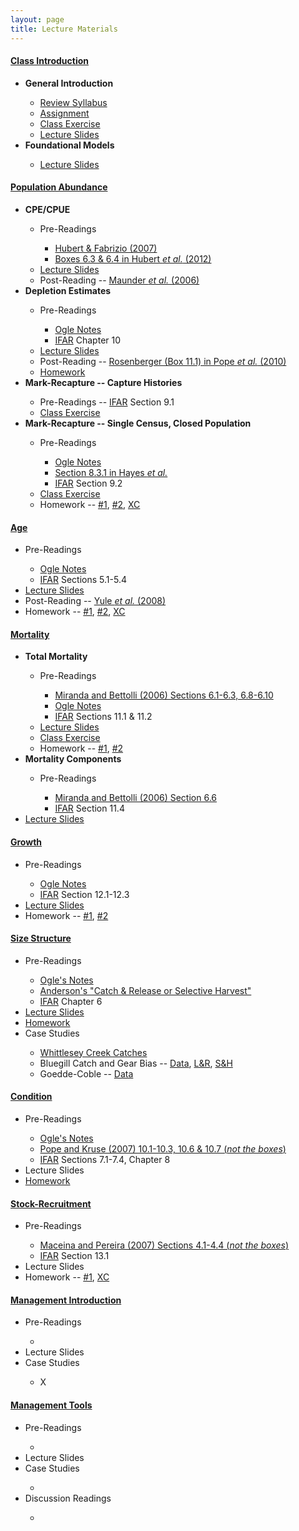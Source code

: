 ```yaml
---
layout: page
title: Lecture Materials
---
```


<div class="panel-group" id="accordion">

<!-- #### CLASS INTRODUCTION #### -->
  <div class="panel panel-default">
    <div class="panel-heading">
      <h4 class="panel-title">
        <a data-toggle="collapse" data-parent="#accordion" href="#cClassIntro">Class Introduction</a>
      </h4>
    </div>
    <div id="cClassIntro" class="panel-collapse collapse">
      <div class="panel-body">
      <ul class="list-unstyled">
        <li><strong>General Introduction</strong></li>
          <ul>
            <li><a href="../resources/Syllabus-Current.html">Review Syllabus</a></li>
            <li><a href="ClassIntro/CE1.html">Assignment</a></li>
            <li><a href="ClassIntro/CE2.html">Class Exercise</a></li>
            <li><a href="ClassIntro/PPT_Stock.pptx">Lecture Slides</a></li>
          </ul>
        <li><strong>Foundational Models</strong></li>
          <ul>
            <li><a href="ClassIntro/PPT_Models.pptx">Lecture Slides</a></li>
          </ul>
      </ul>
      </div>
    </div>
  </div>

<!-- #### ABUNDANCE #### -->
  <div class="panel panel-default">
    <div class="panel-heading">
      <h4 class="panel-title">
        <a data-toggle="collapse" data-parent="#accordion" href="#cAbundance">Population Abundance</a>
      </h4>
    </div>
    <div id="cAbundance" class="panel-collapse collapse">
      <div class="panel-body">
      <ul class="list-unstyled">
        <li><strong>CPE/CPUE</strong></li>
          <ul>
            <li>Pre-Readings</li>
            <ul>
              <li><a href="Abundance/CPE/HubertFabrizio-2007.pdf">Hubert & Fabrizio (2007)</a></li>
              <li><a href="http://digitalcommons.unl.edu/cgi/viewcontent.cgi?article=1110&context=ncfwrustaff">Boxes 6.3 & 6.4 in Hubert <i>et al.</i> (2012)</a></li>
            </ul>
            <li><a href="Abundance/CPE/PPT.pptx">Lecture Slides</a></li>
            <li>Post-Reading -- <a href="http://icesjms.oxfordjournals.org/content/63/8/1373.full.pdf">Maunder <i>et al.</i> (2006)</a></li>
          </ul>
        <li><strong>Depletion Estimates</strong></li>
          <ul>
            <li>Pre-Readings</li>
            <ul>
              <li><a href="Abundance/Depletion/BKG.html">Ogle Notes</a></li>
              <li><a href="http://derekogle.com/IFAR/">IFAR</a> Chapter 10</li>
            </ul>
            <li><a href="Abundance/Depletion/PPT.pptx">Lecture Slides</a></li>
            <li>Post-Reading -- <a href="http://www.fs.fed.us/rm/pubs_other/rmrs_2010_pope_k001.pdf">Rosenberger (Box 11.1) in Pope <i>et al.</i> (2010)</a></li>
            <li><a href="http://derekogle.com/IFAR/exercises/Depletion_LKLargemouth.html">Homework</a></li>
          </ul>
        <li><strong>Mark-Recapture -- Capture Histories</strong></li>
          <ul>
            <li>Pre-Readings -- <a href="http://derekogle.com/IFAR/">IFAR</a> Section 9.1</li>
            <li><a href="Abundace/MarkRecap/CE1.html">Class Exercise</a></li>
          </ul>
        <li><strong>Mark-Recapture -- Single Census, Closed Population</strong></li>
          <ul>
            <li>Pre-Readings</li>
            <ul>
              <li><a href="Abundance/MarkRecap/BKG.html">Ogle Notes</a></li>
              <li><a href="http://www4.ncsu.edu/~tkwak/Hayes_et_al_2007.pdf">Section 8.3.1 in Hayes <i>et al.</i></a></li>
              <li><a href="http://derekogle.com/IFAR/">IFAR</a> Section 9.2</li>
            </ul>
            <li><a href="Abundance/MarkRecap/CE2.html">Class Exercise</a></li>
            <li>Homework -- <a href="http://derekogle.com/IFAR/exercises/MarkRecap_URBrownTrout.html">#1</a>, <a href="http://derekogle.com/IFAR/exercises/MarkRecap_UNSPRainbowTrout.html">#2</a>, <a href="http://derekogle.com/IFAR/exercises/MarkRecap_WIYOYWalleye.html">XC</a></li>
          </ul>
      </ul>
      </div>
    </div>
  </div>

<!-- #### AGE #### -->
  <div class="panel panel-default">
    <div class="panel-heading">
      <h4 class="panel-title">
        <a data-toggle="collapse" data-parent="#accordion" href="#cAge">Age</a>
      </h4>
    </div>
    <div id="cAge" class="panel-collapse collapse">
      <div class="panel-body">
        <ul>
          <li>Pre-Readings</li>
            <ul>
              <li><a href="Age/BKG.html">Ogle Notes</a></li>
              <li><a href="http://derekogle.com/IFAR/">IFAR</a> Sections 5.1-5.4</li>
            </ul>
          <li><a href="Age/PPT.pptx">Lecture Slides</a></li>
          <li>Post-Reading -- <a href="http://qfc.fw.msu.edu/Publications/Publication%20List/2008/How%20Systematic%20Age%20Underestimation%20can%20Impede%20Understanding_Yule.pdf">Yule <i>et al.</i> (2008)</a></li>
          <li>Homework -- <a href="http://derekogle.com/IFAR/exercises/LORockBass_ALK_A.html">#1</a>, <a href="http://derekogle.com/IFAR/exercises/LORockBass_ALK_B.html">#2</a>, <a href="http://derekogle.com/IFAR/exercises/LORockBass_ALK_C.html">XC</a></li>
        </ul>
      </div>
    </div>
  </div>

<!-- #### MORTALITY #### -->
  <div class="panel panel-default">
    <div class="panel-heading">
      <h4 class="panel-title">
        <a data-toggle="collapse" data-parent="#accordion" href="#cMortality">Mortality</a>
      </h4>
    </div>
    <div id="cMortality" class="panel-collapse collapse">
      <div class="panel-body">
        <ul class="list-unstyled">
          <li><b>Total Mortality</b></li>
            <ul>
              <li>Pre-Readings</li>
              <ul>
                <li><a href="http://s3.amazonaws.com/file-storage.INDIVIDUAL-ACTIVITIES-CooperativeResearchUnits.digitalmeasures.usgs.edu/pbettoli/intellcont/chapter6-1.pdf">Miranda and Bettolli (2006) Sections 6.1-6.3, 6.8-6.10</a></li>
                <li><a href="Mortality/BKG.html">Ogle Notes</a></li>
                <li><a href="http://derekogle.com/IFAR/">IFAR</a> Sections 11.1 & 11.2</li>
              </ul>
              <li><a href="Mortality/PPT_Total.pptx">Lecture Slides</a></li>
              <li><a href="Mortality/CE1.html">Class Exercise</a></li>
              <li>Homework -- <a href="http://derekogle.com/IFAR/exercises/Mortality_LSKBLakeTrout.html">#1</a>, <a href="http://derekogle.com/IFAR/exercises/Mortality_LSSRLakeTrout.html">#2</a></li>
            </ul>
          <li><b>Mortality Components</b></li>
            <ul>
              <li>Pre-Readings</li>
              <ul>
                <li><a href="http://s3.amazonaws.com/file-storage.INDIVIDUAL-ACTIVITIES-CooperativeResearchUnits.digitalmeasures.usgs.edu/pbettoli/intellcont/chapter6-1.pdf">Miranda and Bettolli (2006) Section 6.6</a></li>
                <li><a href="http://derekogle.com/IFAR/">IFAR</a> Section 11.4</li>
              </ul>
            </ul>
              <li><a href="Age/PPT_Components.pptx">Lecture Slides</a></li>
            </ul>
        </ul>
      </div>
    </div>
  </div>

<!-- #### GROWTH #### -->
  <div class="panel panel-default">
    <div class="panel-heading">
      <h4 class="panel-title">
        <a data-toggle="collapse" data-parent="#accordion" href="#cGrowth">Growth</a>
      </h4>
    </div>
    <div id="cGrowth" class="panel-collapse collapse">
      <div class="panel-body">
        <ul>
          <li>Pre-Readings</li>
            <ul>
              <li><a href="Growth/BKG.html">Ogle Notes</a></li>
              <li><a href="http://derekogle.com/IFAR/">IFAR</a> Section 12.1-12.3</li>
            </ul>
          <li><a href="Growth/PPT.pptx">Lecture Slides</a></li>
          <li>Homework -- <a href="http://derekogle.com/IFAR/exercises/AKSlimySculpins_Growth_A.html">#1</a>, <a href="http://derekogle.com/IFAR/exercises/AKSlimySculpins_Growth_B.html">#2</a></li>
        </ul>
      </div>
    </div>
  </div>

<!-- #### SIZE STRUCTURE #### -->
  <div class="panel panel-default">
    <div class="panel-heading">
      <h4 class="panel-title">
        <a data-toggle="collapse" data-parent="#accordion" href="#cSizeStrux">Size Structure</a>
      </h4>
    </div>
    <div id="cSizeStrux" class="panel-collapse collapse">
      <div class="panel-body">
        <ul>
          <li>Pre-Readings</li>
            <ul>
              <li><a href="SizeStructure/BKG.html">Ogle's Notes</a></li>
              <li><a href="http://www.bassresource.com/fish_biology/catch_release.html">Anderson's "Catch & Release or Selective Harvest"</a></li>
              <li><a href="http://derekogle.com/IFAR/">IFAR</a> Chapter 6</li>
            </ul>
          <li><a href="SizeStructure/PPT.pptx">Lecture Slides</a></li>
          <li><a href="http://derekogle.com/IFAR/exercises/SizeStrux_SaginawYP.html">Homework</a></li>
          <li>Case Studies</li>
          <ul>
            <li><a href="SizeStructure/Cases/Whittlesey.html">Whittlesey Creek Catches</a></li>
            <li>Bluegill Catch and Gear Bias -- <a href="SizeStructure/Cases/LakeLouiseBG.xlsx">Data</a>, <a href="SizeStructure/Cases/Laarman_Ryckman_1982.pdf">L&R</a>, <a href="SizeStructure/Cases/Schultz_Haines_2005.pdf">S&H</a></li>
            <li>Goedde-Coble -- <a href="SizeStructure/Cases/GoeddeCobleData.xlsx">Data</a></li>
          </ul>
        </ul>
      </div>
    </div>
  </div>

<!-- #### CONDITION #### -->
  <div class="panel panel-default">
    <div class="panel-heading">
      <h4 class="panel-title">
        <a data-toggle="collapse" data-parent="#accordion" href="#cCondition">Condition</a>
      </h4>
    </div>
    <div id="cCondition" class="panel-collapse collapse">
      <div class="panel-body">
        <ul>
          <li>Pre-Readings</li>
            <ul>
              <li><a href="Condition/BKG.html">Ogle's Notes</a></li>
              <li><a href="http://snr.unl.edu/necoopunit/downloads/Publications/Kevin%20Pope%20publ/chapter10.pdf">Pope and Kruse (2007) 10.1-10.3, 10.6 & 10.7 (<i>not the boxes</i>)</a></li>
              <li><a href="http://derekogle.com/IFAR/">IFAR</a> Sections 7.1-7.4, Chapter 8</li>
            </ul>
          <li>Lecture Slides</li>
          <li><a href="http://derekogle.com/IFAR/exercises/Inch_ConditionBluegill.html">Homework</a></li>
        </ul>
      </div>
    </div>
  </div>

<!-- #### RECRUITMENT #### -->
  <div class="panel panel-default">
    <div class="panel-heading">
      <h4 class="panel-title">
        <a data-toggle="collapse" data-parent="#accordion" href="#cRecruitment">Stock-Recruitment</a>
      </h4>
    </div>
    <div id="cRecruitment" class="panel-collapse collapse">
      <div class="panel-body">
        <ul>
          <li>Pre-Readings</li>
            <ul>
              <li><a href="Recruitment/Maceina-Pereira-2007.pdf">Maceina and Pereira (2007) Sections 4.1-4.4 (<i>not the boxes</i>)</a></li>
              <li><a href="http://derekogle.com/IFAR/">IFAR</a> Section 13.1</li>
            </ul>
          <li>Lecture Slides</li>
          <li>Homework -- <a href="http://derekogle.com/IFAR/exercises/Recruitment_ELWalleye_A.html">#1</a>, <a href="http://derekogle.com/IFAR/exercises/Recruitment_ELWalleye_B.html">XC</a></li>
        </ul>
      </div>
    </div>
  </div>

<!-- #### MANAGEMENT INTRODUCTION #### -->
  <div class="panel panel-default">
    <div class="panel-heading">
      <h4 class="panel-title">
        <a data-toggle="collapse" data-parent="#accordion" href="#cMgmtIntro">Management Introduction</a>
      </h4>
    </div>
    <div id="cMgmtIntro" class="panel-collapse collapse">
      <div class="panel-body">
        <ul>
          <li>Pre-Readings</li>
            <ul>
              <li></li>
            </ul>
          <li>Lecture Slides</li>
          <li>Case Studies</li>
          <ul>
            <li>X</li>
          </ul>
        </ul>
      </div>
    </div>
  </div>

<!-- #### MANAGEMENT TOOLS #### -->
  <div class="panel panel-default">
    <div class="panel-heading">
      <h4 class="panel-title">
        <a data-toggle="collapse" data-parent="#accordion" href="#cMgmtTools">Management Tools</a>
      </h4>
    </div>
    <div id="cMgmtTools" class="panel-collapse collapse">
      <div class="panel-body">
        <ul>
          <li>Pre-Readings</li>
            <ul>
              <li></li>
            </ul>
          <li>Lecture Slides</li>
          <li>Case Studies</li>
          <ul>
            <li></li>
          </ul>
          <li>Discussion Readings</li>
          <ul>
            <li></li>
          </ul>
        </ul>
      </div>
    </div>
  </div>
  
</div> 
